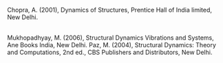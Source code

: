 Chopra, A. (2001), Dynamics of Structures, Prentice Hall of India limited, New Delhi.<br><br>

Mukhopadhyay, M. (2006), Structural Dynamics Vibrations and Systems, Ane Books India, New Delhi. Paz, M. (2004), Structural Dynamics: Theory and Computations, 2nd ed., CBS Publishers and Distributors, New Delhi.<br><br>
